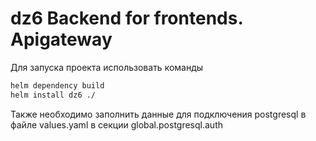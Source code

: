 # dz6 Backend for frontends. Apigateway

Для запуска проекта использовать команды

```bash
helm dependency build
helm install dz6 ./
```

Также необходимо заполнить данные для подключения postgresql
в файле values.yaml в секции global.postgresql.auth